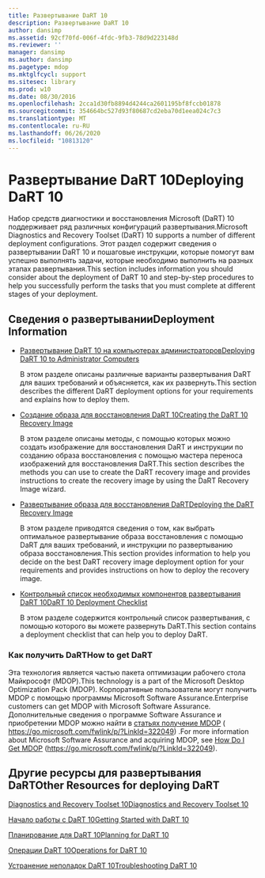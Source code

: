 ```yaml
---
title: Развертывание DaRT 10
description: Развертывание DaRT 10
author: dansimp
ms.assetid: 92cf70fd-006f-4fdc-9fb3-78d9d223148d
ms.reviewer: ''
manager: dansimp
ms.author: dansimp
ms.pagetype: mdop
ms.mktglfcycl: support
ms.sitesec: library
ms.prod: w10
ms.date: 08/30/2016
ms.openlocfilehash: 2cca1d30fb8894d4244ca2601195bf8fccb01878
ms.sourcegitcommit: 354664bc527d93f80687cd2eba70d1eea024c7c3
ms.translationtype: MT
ms.contentlocale: ru-RU
ms.lasthandoff: 06/26/2020
ms.locfileid: "10813120"
---
```

# <span data-ttu-id="e9358-103">Развертывание DaRT 10</span><span class="sxs-lookup"><span data-stu-id="e9358-103">Deploying DaRT 10</span></span>


<span data-ttu-id="e9358-104">Набор средств диагностики и восстановления Microsoft (DaRT) 10 поддерживает ряд различных конфигураций развертывания.</span><span class="sxs-lookup"><span data-stu-id="e9358-104">Microsoft Diagnostics and Recovery Toolset (DaRT) 10 supports a number of different deployment configurations.</span></span> <span data-ttu-id="e9358-105">Этот раздел содержит сведения о развертывании DaRT 10 и пошаговые инструкции, которые помогут вам успешно выполнять задачи, которые необходимо выполнить на разных этапах развертывания.</span><span class="sxs-lookup"><span data-stu-id="e9358-105">This section includes information you should consider about the deployment of DaRT 10 and step-by-step procedures to help you successfully perform the tasks that you must complete at different stages of your deployment.</span></span>

## <span data-ttu-id="e9358-106">Сведения о развертывании</span><span class="sxs-lookup"><span data-stu-id="e9358-106">Deployment Information</span></span>


-   [<span data-ttu-id="e9358-107">Развертывание DaRT 10 на компьютерах администраторов</span><span class="sxs-lookup"><span data-stu-id="e9358-107">Deploying DaRT 10 to Administrator Computers</span></span>](deploying-dart-10-to-administrator-computers.md)

    <span data-ttu-id="e9358-108">В этом разделе описаны различные варианты развертывания DaRT для ваших требований и объясняется, как их развернуть.</span><span class="sxs-lookup"><span data-stu-id="e9358-108">This section describes the different DaRT deployment options for your requirements and explains how to deploy them.</span></span>

-   [<span data-ttu-id="e9358-109">Создание образа для восстановления DaRT 10</span><span class="sxs-lookup"><span data-stu-id="e9358-109">Creating the DaRT 10 Recovery Image</span></span>](creating-the-dart-10-recovery-image.md)

    <span data-ttu-id="e9358-110">В этом разделе описаны методы, с помощью которых можно создать изображение для восстановления DaRT и инструкции по созданию образа восстановления с помощью мастера переноса изображений для восстановления DaRT.</span><span class="sxs-lookup"><span data-stu-id="e9358-110">This section describes the methods you can use to create the DaRT recovery image and provides instructions to create the recovery image by using the DaRT Recovery Image wizard.</span></span>

-   [<span data-ttu-id="e9358-111">Развертывание образа для восстановления DaRT</span><span class="sxs-lookup"><span data-stu-id="e9358-111">Deploying the DaRT Recovery Image</span></span>](deploying-the-dart-recovery-image-dart-10.md)

    <span data-ttu-id="e9358-112">В этом разделе приводятся сведения о том, как выбрать оптимальное развертывание образа восстановления с помощью DaRT для ваших требований, и инструкции по развертыванию образа восстановления.</span><span class="sxs-lookup"><span data-stu-id="e9358-112">This section provides information to help you decide on the best DaRT recovery image deployment option for your requirements and provides instructions on how to deploy the recovery image.</span></span>

-   [<span data-ttu-id="e9358-113">Контрольный список необходимых компонентов развертывания DaRT 10</span><span class="sxs-lookup"><span data-stu-id="e9358-113">DaRT 10 Deployment Checklist</span></span>](dart-10-deployment-checklist.md)

    <span data-ttu-id="e9358-114">В этом разделе содержится контрольный список развертывания, с помощью которого вы можете развернуть DaRT.</span><span class="sxs-lookup"><span data-stu-id="e9358-114">This section contains a deployment checklist that can help you to deploy DaRT.</span></span>

### <span data-ttu-id="e9358-115">Как получить DaRT</span><span class="sxs-lookup"><span data-stu-id="e9358-115">How to get DaRT</span></span>

<span data-ttu-id="e9358-116">Эта технология является частью пакета оптимизации рабочего стола Майкрософт (MDOP).</span><span class="sxs-lookup"><span data-stu-id="e9358-116">This technology is a part of the Microsoft Desktop Optimization Pack (MDOP).</span></span> <span data-ttu-id="e9358-117">Корпоративные пользователи могут получить MDOP с помощью программы Microsoft Software Assurance.</span><span class="sxs-lookup"><span data-stu-id="e9358-117">Enterprise customers can get MDOP with Microsoft Software Assurance.</span></span> <span data-ttu-id="e9358-118">Дополнительные сведения о программе Software Assurance и приобретении MDOP можно найти в [статьях получение MDOP](https://go.microsoft.com/fwlink/p/?LinkId=322049) ( https://go.microsoft.com/fwlink/p/?LinkId=322049) .</span><span class="sxs-lookup"><span data-stu-id="e9358-118">For more information about Microsoft Software Assurance and acquiring MDOP, see [How Do I Get MDOP](https://go.microsoft.com/fwlink/p/?LinkId=322049) (https://go.microsoft.com/fwlink/p/?LinkId=322049).</span></span>

## <span data-ttu-id="e9358-119">Другие ресурсы для развертывания DaRT</span><span class="sxs-lookup"><span data-stu-id="e9358-119">Other Resources for deploying DaRT</span></span>


[<span data-ttu-id="e9358-120">Diagnostics and Recovery Toolset 10</span><span class="sxs-lookup"><span data-stu-id="e9358-120">Diagnostics and Recovery Toolset 10</span></span>](index.md)

[<span data-ttu-id="e9358-121">Начало работы с DaRT 10</span><span class="sxs-lookup"><span data-stu-id="e9358-121">Getting Started with DaRT 10</span></span>](getting-started-with-dart-10.md)

[<span data-ttu-id="e9358-122">Планирование для DaRT 10</span><span class="sxs-lookup"><span data-stu-id="e9358-122">Planning for DaRT 10</span></span>](planning-for-dart-10.md)

[<span data-ttu-id="e9358-123">Операции DaRT 10</span><span class="sxs-lookup"><span data-stu-id="e9358-123">Operations for DaRT 10</span></span>](operations-for-dart-10.md)

[<span data-ttu-id="e9358-124">Устранение неполадок DaRT 10</span><span class="sxs-lookup"><span data-stu-id="e9358-124">Troubleshooting DaRT 10</span></span>](troubleshooting-dart-10.md)

 

 





